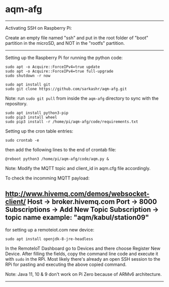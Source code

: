 # aqm-afg

--------------------------------------------------------------------------------

Activating SSH on Raspberry Pi:

Create an empty file named "ssh" and put in the root folder of "boot" partition in the microSD, and NOT in the "rootfs" partition.

--------------------------------------------------------------------------------

Setting up the Raspberry Pi for running the python code:
```
sudo apt -o Acquire::ForceIPv4=true update
sudo apt -o Acquire::ForceIPv4=true full-upgrade
sudo shutdown -r now

sudo apt install git
sudo git clone https://github.com/sarkashr/aqm-afg.git
```
Note: run `sudo git pull` from inside the `aqm-afg` directory to sync with the repository.

```
sudo apt install python3-pip
sudo pip3 install wheel
sudo pip3 install -r /home/pi/aqm-afg/code/requirements.txt
```

Setting up the cron table entries:
```
sudo crontab -e
```
then add the following lines to the end of crontab file:
```
@reboot python3 /home/pi/aqm-afg/code/aqm.py &
```
Note: Modify the MQTT topic and client_id in aqm.cfg file accordingly.

To check the incomming MQTT payload:

http://www.hivemq.com/demos/websocket-client/
Host -> broker.hivemq.com
Port -> 8000
Subscriptions -> Add New Topic Subscription -> <topic name>
topic name example: "aqm/kabul/station09"
--------------------------------------------------------------------------------

for setting up a remoteiot.com new device:
```
sudo apt install openjdk-8-jre-headless
```

In the RemoteIoT Dashboard go to Devices and there choose Register New Device.
After filling the fields, copy the command line code and execute it with `sudo` in the RPi.
Most likely there's already an open SSH session to the RPi for pasting and executing the above copied command.

Note: Java 11, 10 & 9 don't work on Pi Zero because of ARMv6 architecture.

--------------------------------------------------------------------------------
